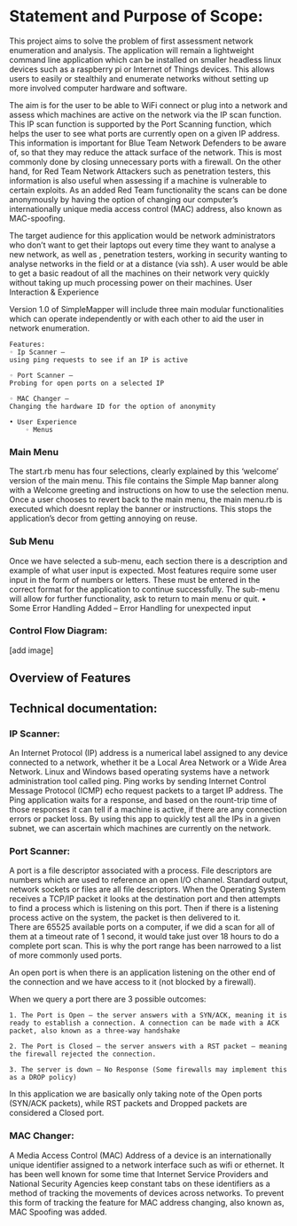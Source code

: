 # Statement and Purpose of Scope:

This project aims to solve the problem of first assessment network enumeration and analysis.
The application will remain a lightweight command line application which can be installed on smaller headless linux devices such as a raspberry pi or Internet of Things devices. 
This allows users to easily or stealthily and enumerate networks without setting up more involved computer hardware and software. 

The aim is for the user to be able to WiFi connect or plug into a network and assess which machines are active on the network via the IP scan function. 
This IP scan function is supported by the Port Scanning function, which helps the user to see what ports are currently open on a given IP address. This information is important for Blue Team Network Defenders to be aware of, so that they may reduce the attack surface of the network. This is most commonly done by closing unnecessary ports with a firewall.
On the other hand, for Red Team Network Attackers such as penetration testers, this information is also useful when assessing if a machine is vulnerable to certain exploits.
As an added Red Team functionality the scans can be done anonymously by having the option of changing our computer’s internationally unique media access control (MAC) address, also known as MAC-spoofing.

The target audience for this application would be network administrators who don’t want to get their laptops out every time they want to analyse a new network, as well as , penetration testers, working in security wanting to analyse networks in the field or at a distance (via ssh). 
A user would be able to get a basic readout of all the machines on their network very quickly without taking up much processing power on their machines.
User Interaction 
& Experience

Version 1.0 of SimpleMapper will include three main modular functionalities which can operate independently or with each other to aid the user in network enumeration.

    Features:
    ◦ Ip Scanner – 
    using ping requests to see if an IP is active
    
    ◦ Port Scanner – 
    Probing for open ports on a selected IP
    
    ◦ MAC Changer – 
    Changing the hardware ID for the option of anonymity  
              
    • User Experience
        ◦ Menus
### Main Menu
The start.rb menu has four selections, clearly explained by this ‘welcome’ version of the main menu. This file contains the Simple Map banner along with a Welcome greeting and instructions on how to use the selection menu.  
Once a user chooses to revert back to the main menu, the main menu.rb is executed which doesnt replay the banner or instructions. This stops the application’s decor from getting annoying on reuse.
### Sub Menu
Once we have selected a sub-menu, each section there is a description and example of what user input is expected. Most features require some user input in the form of numbers or letters. These must be entered in the correct format for the application to continue successfully.
The sub-menu will allow for further functionality, ask to return to main menu or quit.
                • Some Error Handling Added – Error Handling for unexpected input

### Control Flow Diagram:
[add image]




## Overview of Features
## Technical documentation:

### IP  Scanner:
An Internet Protocol (IP) address is a numerical label assigned to any device connected to a network, whether it be a Local Area Network or a Wide Area Network. Linux and Windows based operating systems have a network administration tool called ping.  Ping works by sending Internet Control Message Protocol (ICMP) echo request packets to a target IP address. The Ping application waits for a response, and based on the rount-trip time of those responses it can tell if a machine is active, if there are any connection errors or packet loss. By using this app to quickly test all the IPs in a given subnet, we can ascertain which machines are currently on the network. 

### Port Scanner:
A port is a file descriptor associated with a process. File descriptors are numbers which are used to reference an open I/O channel.  Standard output, network sockets or files are all file descriptors. When the Operating System receives a TCP/IP packet it looks at the destination port and then attempts to find a process which is listening on this port. Then if there is a listening process active on the system, the packet is then delivered to it.  
There are 65525 available ports on a computer, if we did a scan for all of them at a timeout rate of 1 second, it would take just over 18 hours to do a complete port scan. This is why the port range has been narrowed to a list of more commonly used ports. 

An open port is when there is an application listening on the other end of the connection and we have access to it (not blocked by a firewall). 

When we query a port there are 3 possible outcomes:
    
    1. The Port is Open – the server answers with a SYN/ACK, meaning it is ready to establish a connection. A connection can be made with a ACK packet, also known as a three-way handshake
    
    2. The Port is Closed – the server answers with a RST packet – meaning the firewall rejected the connection.
    
    3. The server is down – No Response (Some firewalls may implement this as a DROP policy)

In this application we are basically only taking note of the Open ports (SYN/ACK packets), while RST packets and Dropped packets are considered a Closed port. 


### MAC Changer:
A Media Access Control (MAC) Address of a device is an internationally unique identifier assigned to a network interface such as wifi or ethernet. It has been well known for some time that Internet Service Providers and National Security Agencies keep constant tabs on these identifiers as a method of tracking the movements of devices across networks. 
To prevent this form of tracking the feature for MAC address changing, also known as, MAC Spoofing was added. 
